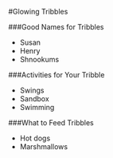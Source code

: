 #Glowing Tribbles

###Good Names for Tribbles
- Susan
- Henry
- Shnookums

###Activities for Your Tribble
- Swings
- Sandbox
- Swimming

###What to Feed Tribbles
- Hot dogs
- Marshmallows
